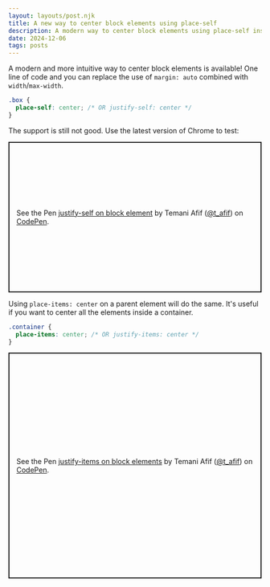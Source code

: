 ```yaml
---
layout: layouts/post.njk
title: A new way to center block elements using place-self
description: A modern way to center block elements using place-self instead of auto margin and max-width
date: 2024-12-06
tags: posts
---
```


A modern and more intuitive way to center block elements is available! One line of code and you can replace the use of `margin: auto` combined with `width`/`max-width`.

```css
.box {
  place-self: center; /* OR justify-self: center */
}
```

The support is still not good. Use the latest version of Chrome to test:

<p class="codepen" data-height="300" data-default-tab="result" data-slug-hash="ByBKNPP" data-pen-title="justify-self on block element" data-preview="true" data-user="t_afif" style="height: 300px; box-sizing: border-box; display: flex; align-items: center; justify-content: center; border: 2px solid; margin: 1em 0; padding: 1em;">
  <span>See the Pen <a href="https://codepen.io/t_afif/pen/ByBKNPP">
  justify-self on block element</a> by Temani Afif (<a href="https://codepen.io/t_afif">@t_afif</a>)
  on <a href="https://codepen.io">CodePen</a>.</span>
</p>

Using `place-items: center` on a parent element will do the same. It's useful if you want to center all the elements inside a container.

```css
.container {
  place-items: center; /* OR justify-items: center */
}
```

<p class="codepen" data-height="450" data-default-tab="result" data-slug-hash="wBwGKaN" data-pen-title="justify-items on block elements" data-preview="true" data-user="t_afif" style="height: 450px; box-sizing: border-box; display: flex; align-items: center; justify-content: center; border: 2px solid; margin: 1em 0; padding: 1em;">
  <span>See the Pen <a href="https://codepen.io/t_afif/pen/wBwGKaN">
  justify-items on block elements</a> by Temani Afif (<a href="https://codepen.io/t_afif">@t_afif</a>)
  on <a href="https://codepen.io">CodePen</a>.</span>
</p>
<script async src="https://cpwebassets.codepen.io/assets/embed/ei.js"></script>
